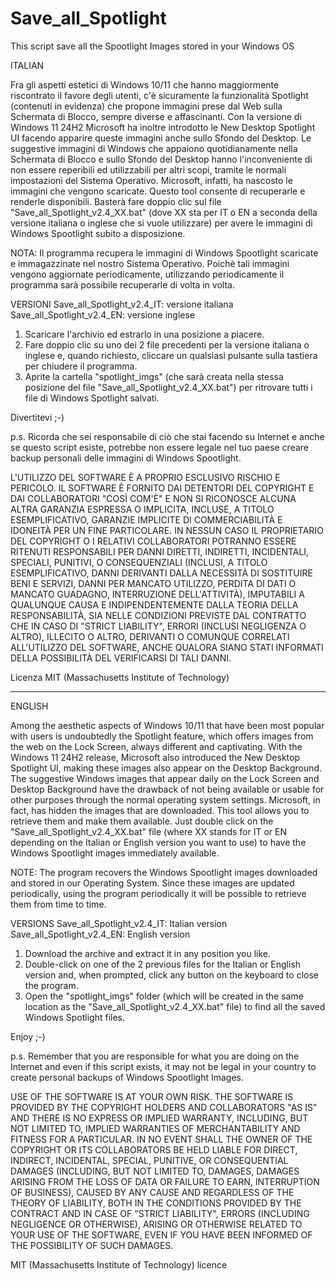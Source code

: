 # Save_all_Spotlight
This script save all the Spootlight Images stored in your Windows OS

ITALIAN

Fra gli aspetti estetici di Windows 10/11 che hanno maggiormente riscontrato il favore degli utenti, c'è sicuramente la funzionalità Spotlight (contenuti in evidenza) che propone immagini prese dal Web sulla Schermata di Blocco, sempre diverse e affascinanti. Con la versione di Windows 11 24H2 Microsoft ha inoltre introdotto le New Desktop Spotlight UI facendo apparire queste immagini anche sullo Sfondo del Desktop.
Le suggestive immagini di Windows che appaiono quotidianamente nella Schermata di Blocco e sullo Sfondo del Desktop hanno l'inconveniente di non essere reperibili ed utilizzabili per altri scopi, tramite le normali impostazioni del Sistema Operativo. Microsoft, infatti, ha nascosto le immagini che vengono scaricate. Questo tool consente di recuperarle e renderle disponibili.
Basterà fare doppio clic sul file "Save_all_Spotlight_v2.4_XX.bat" (dove XX sta per IT o EN a seconda della versione italiana o inglese che si vuole utilizzare) per avere le immagini di Windows Spootlight subito a disposizione.

NOTA: Il programma recupera le immagini di Windows Spootlight scaricate e immagazzinate nel nostro Sistema Operativo. Poichè tali immagini vengono aggiornate periodicamente, utilizzando periodicamente il programma sarà possibile recuperarle di volta in volta. 

VERSIONI
Save_all_Spotlight_v2.4_IT: versione italiana
Save_all_Spotlight_v2.4_EN: versione inglese

1) Scaricare l'archivio ed estrarlo in una posizione a piacere.
2) Fare doppio clic su uno dei 2 file precedenti per la versione italiana o inglese e, quando richiesto, cliccare un qualsiasi pulsante sulla tastiera per chiudere il programma.
3) Aprite la cartella "spotlight_imgs" (che sarà creata nella stessa posizione del file "Save_all_Spotlight_v2.4_XX.bat") per ritrovare tutti i file di Windows Spotlight salvati.

Divertitevi ;-)

p.s. Ricorda che sei responsabile di ciò che stai facendo su Internet e anche se questo script esiste, potrebbe non essere legale nel tuo paese creare backup personali delle immagini di Windows Spootlight.

L'UTILIZZO DEL SOFTWARE È A PROPRIO ESCLUSIVO RISCHIO E PERICOLO. IL SOFTWARE È FORNITO DAI DETENTORI DEL COPYRIGHT E DAI COLLABORATORI "COSÌ COM'È" E NON SI RICONOSCE ALCUNA ALTRA GARANZIA ESPRESSA O IMPLICITA, INCLUSE, A TITOLO ESEMPLIFICATIVO, GARANZIE IMPLICITE DI COMMERCIABILITÀ E IDONEITÀ PER UN FINE PARTICOLARE. IN NESSUN CASO IL PROPRIETARIO DEL COPYRIGHT O I RELATIVI COLLABORATORI POTRANNO ESSERE RITENUTI RESPONSABILI PER DANNI DIRETTI, INDIRETTI, INCIDENTALI, SPECIALI, PUNITIVI, O CONSEQUENZIALI (INCLUSI, A TITOLO ESEMPLIFICATIVO, DANNI DERIVANTI DALLA NECESSITÀ DI SOSTITUIRE BENI E SERVIZI, DANNI PER MANCATO UTILIZZO, PERDITA DI DATI O MANCATO GUADAGNO, INTERRUZIONE DELL'ATTIVITÀ), IMPUTABILI A QUALUNQUE CAUSA E INDIPENDENTEMENTE DALLA TEORIA DELLA RESPONSABILITÀ, SIA NELLE CONDIZIONI PREVISTE DAL CONTRATTO CHE IN CASO DI "STRICT LIABILITY", ERRORI (INCLUSI NEGLIGENZA O ALTRO), ILLECITO O ALTRO, DERIVANTI O COMUNQUE CORRELATI ALL'UTILIZZO DEL SOFTWARE, ANCHE QUALORA SIANO STATI INFORMATI DELLA POSSIBILITÀ DEL VERIFICARSI DI TALI DANNI.

Licenza MIT (Massachusetts Institute of Technology)

------------------------------------------------------------------------------------
ENGLISH

Among the aesthetic aspects of Windows 10/11 that have been most popular with users is undoubtedly the Spotlight feature, which offers images from the web on the Lock Screen, always different and captivating. With the Windows 11 24H2 release, Microsoft also introduced the New Desktop Spotlight UI, making these images also appear on the Desktop Background.
The suggestive Windows images that appear daily on the Lock Screen and Desktop Background have the drawback of not being available or usable for other purposes through the normal operating system settings. Microsoft, in fact, has hidden the images that are downloaded. This tool allows you to retrieve them and make them available.
Just double click on the "Save_all_Spotlight_v2.4_XX.bat" file (where XX stands for IT or EN depending on the Italian or English version you want to use) to have the Windows Spootlight images immediately available.

NOTE: The program recovers the Windows Spootlight images downloaded and stored in our Operating System. Since these images are updated periodically, using the program periodically it will be possible to retrieve them from time to time.

VERSIONS
Save_all_Spotlight_v2.4_IT: Italian version
Save_all_Spotlight_v2.4_EN: English version

1) Download the archive and extract it in any position you like.
2) Double-click on one of the 2 previous files for the Italian or English version and, when prompted, click any button on the keyboard to close the program.
3) Open the "spotlight_imgs" folder (which will be created in the same location as the "Save_all_Spotlight_v2.4_XX.bat" file) to find all the saved Windows Spotlight files.

Enjoy ;-)

p.s. Remember that you are responsible for what you are doing on the Internet and even if this script exists, it may not be legal in your country to create personal backups of Windows Spootlight Images.

USE OF THE SOFTWARE IS AT YOUR OWN RISK. THE SOFTWARE IS PROVIDED BY THE COPYRIGHT HOLDERS AND COLLABORATORS "AS IS" AND THERE IS NO EXPRESS OR IMPLIED WARRANTY, INCLUDING, BUT NOT LIMITED TO, IMPLIED WARRANTIES OF MERCHANTABILITY AND FITNESS FOR A PARTICULAR. IN NO EVENT SHALL THE OWNER OF THE COPYRIGHT OR ITS COLLABORATORS BE HELD LIABLE FOR DIRECT, INDIRECT, INCIDENTAL, SPECIAL, PUNITIVE, OR CONSEQUENTIAL DAMAGES (INCLUDING, BUT NOT LIMITED TO, DAMAGES, DAMAGES ARISING FROM THE LOSS OF DATA OR FAILURE TO EARN, INTERRUPTION OF BUSINESS), CAUSED BY ANY CAUSE AND REGARDLESS OF THE THEORY OF LIABILITY, BOTH IN THE CONDITIONS PROVIDED BY THE CONTRACT AND IN CASE OF "STRICT LIABILITY", ERRORS (INCLUDING NEGLIGENCE OR OTHERWISE), ARISING OR OTHERWISE RELATED TO YOUR USE OF THE SOFTWARE, EVEN IF YOU HAVE BEEN INFORMED OF THE POSSIBILITY OF SUCH DAMAGES.

MIT (Massachusetts Institute of Technology) licence
